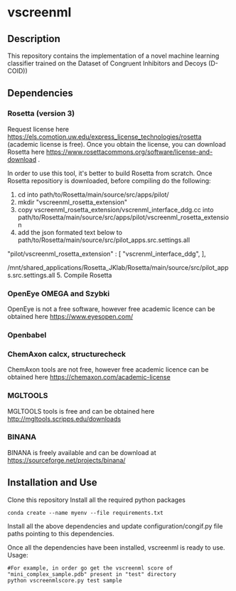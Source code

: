 # vscreenml
## Description
This repository contains the implementation of a novel machine learning classifier trained on the Dataset of Congruent Inhibitors and Decoys (D-COID)) 
## Dependencies
### Rosetta (version 3)
Request license here https://els.comotion.uw.edu/express_license_technologies/rosetta (academic license is free). Once you obtain the license, you can download Rosetta here https://www.rosettacommons.org/software/license-and-download .

In order to use this tool, it's better to build Rosetta from scratch. Once Rosetta repositiory is downloaded, before compiling do the following:
1. cd into path/to/Rosetta/main/source/src/apps/pilot/
2. mkdir "vscreenml_rosetta_extension"
3.  copy vscreenml_rosetta_extension/vscrenml_interface_ddg.cc into path/to/Rosetta/main/source/src/apps/pilot/vscreenml_rosetta_extension
4. add the json formated text below to path/to/Rosetta/main/source/src/pilot_apps.src.settings.all

"pilot/vscreenml_rosetta_extension" : [
                "vscrenml_interface_ddg",
        ],
        
/mnt/shared_applications/Rosetta_JKlab/Rosetta/main/source/src/pilot_apps.src.settings.all
5. Compile Rosetta

### OpenEye OMEGA and Szybki
OpenEye is not a free software, however free academic licence can be obtained here https://www.eyesopen.com/
### Openbabel

### ChemAxon calcx, structurecheck
ChemAxon tools are not free, however free academic licence can be obtained here https://chemaxon.com/academic-license
### MGLTOOLS
MGLTOOLS tools is free and can be obtained here http://mgltools.scripps.edu/downloads
### BINANA 
BINANA is freely available and can be download at https://sourceforge.net/projects/binana/


## Installation and Use
Clone this repository
Install all the required python packages
```
conda create --name myenv --file requirements.txt
```
Install all the above dependencies and update configuration/congif.py file paths pointing to this dependencies.

Once all the dependencies have been installed, vscreenml is ready to use.
Usage:
```
#For example, in order go get the vscreenml score of "mini_complex_sample.pdb" present in "test" directory
python vscreenmlscore.py test sample

```
